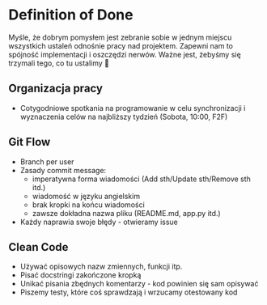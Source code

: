 # Definition of Done

Myśle, że dobrym pomysłem jest zebranie sobie w jednym miejscu wszystkich ustaleń odnośnie pracy nad projektem. Zapewni nam to spójność implementacji i oszczędzi nerwów. Ważne jest, żebyśmy się trzymali tego, co tu ustalimy :panda_face:

## Organizacja pracy
- Cotygodniowe spotkania na programowanie w celu synchronizacji i wyznaczenia celów na najbliższy tydzień (Sobota, 10:00, F2F)

## Git Flow
- Branch per user
- Zasady commit message:
  - imperatywna forma wiadomości (Add sth/Update sth/Remove sth itd.)
  - wiadomość w języku angielskim
  - brak kropki na końcu wiadomości
  - zawsze dokładna nazwa pliku (README.md, app.py itd.)
 - Każdy naprawia swoje błędy - otwieramy issue

## Clean Code
- Używać opisowych nazw zmiennych, funkcji itp.
- Pisać docstringi zakończone kropką
- Unikać pisania zbędnych komentarzy - kod powinien się sam opisywać
- Piszemy testy, które coś sprawdzają i wrzucamy otestowany kod
